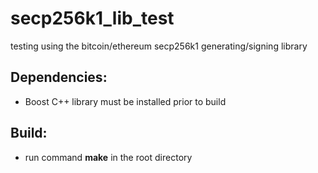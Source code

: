 # secp256k1_lib_test
testing using the bitcoin/ethereum secp256k1 generating/signing library


## Dependencies:
- Boost C++ library must be installed prior to build

## Build:
- run command **make** in the root directory

